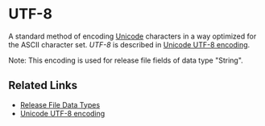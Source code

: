 # UTF-8

A standard method of encoding [Unicode](unicode.md) characters in a way optimized for the ASCII character set. _UTF-8_ is described in [Unicode UTF-8 encoding](../../appendix-c-unicode-utf-8-encoding/).

Note: This encoding is used for release file fields of data type "String".

## Related Links

* [Release File Data Types](../../../3-release-types-packages-and-files/3.1-common-features-of-all-release-files/3.1.2-release-file-data-types.md)
* [Unicode UTF-8 encoding](../../appendix-c-unicode-utf-8-encoding/)

